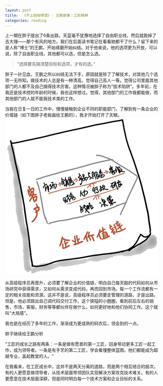 ```yaml
---
layout: post
title:  《不上班咖啡馆》- 王鹏故事：工匠精神
categories: reading
---
```


上一期在胖子提出了6条出路，天蓝毫不犹豫地选择了自由职业线，然后就跑掉了去大理——那个有风的地方。我们在后面读书笔记在看看她都干了什么？留下来的是人称“博士”的王鹏，开始琢磨开始纠结。对于他来说，他的选项更为开放，可以说，除了自由职业线，其他都可以选，但是怎么选。

> “选择要先搞清楚目标和选项，才有的选。”

胖子一针见血，王鹏之所以纠结无法下手，原因就是除了了解技术，对其他几个选项一无所知。做技术的人总是有一种清高，觉得自己高人一等。觉得公司里面其他部门的人都不及自己搞得技术厉害。这种情况被胖子称为“技术陷阱”。多年前，在我还是技术控的年龄的时候，我也这样想过。觉得，其他部门的工作我都能做，而其他部门的人就不能我技术类的工作。

当我在日复一日的工作中，慢慢接触到企业不同的职能部门，了解到有一条企业的价值链（如下图胖子老板画给王鹏的），我才开始打开了天眼。
![企业价值链](/assets/%E4%B8%8D%E4%B8%8A%E7%8F%AD%E5%92%96%E5%95%A1%E9%A6%86-%E4%BC%81%E4%B8%9A%E4%BB%B7%E5%80%BC%E9%93%BE.png)

从高级程序员再晋升，必须要了解企业的价值链，明白自己每天敲的代码如何从市场研究中获得需求，又如何从需求变成代码，再而回到市场。每一个工作流都有一定的相关技能和资源。这并不是说，高级程序员必须要走管理的道路，才是出路。但是，他必须跳出自己调代码交付工作，这个狭隘的小圈圈，看到前后左右的销售，市场，客服，财务等等都伙伴在做什么，如何更好地和他们协同工作。这个就叫“大局感”。

我也是在经历了多年的工作，渐渐成为更成熟的码农后，领会到的一点。

胖子继续给王鹏分析

“工匠的成长之路有两条：一条是做有愿景的第一工匠，回身带动更多工匠一起工作，成为领导者。一条是有手艺的第二工匠，学会看懂整体蓝图。他们都能成为超越专业，盖起教堂的人。​”

在我看来，在工匠成长中，这并不是两天分离的道路，而是两个相互结合的层次。有的人更愿意做领导者，从技术层面带领团队实现解决方案攻克技术难关。有的人更愿意在技术层面深耕，但是同时明白每一个技术方案和企业目标的关系。
<!--stackedit_data:
eyJoaXN0b3J5IjpbLTk4NTA3MTY2MCwtMTQwNTg3MDMwNiwtNT
kwODY4MDY1LDE1NDIyMzYyNTgsMjY4MzY4MTY1LC05MzUxMDU4
MTgsLTEyMjgyMjQyNDRdfQ==
-->